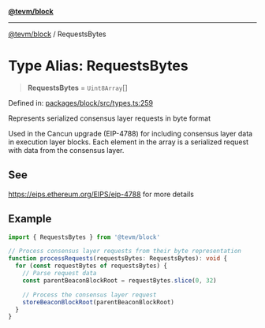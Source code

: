 [**@tevm/block**](../README.md)

***

[@tevm/block](../globals.md) / RequestsBytes

# Type Alias: RequestsBytes

> **RequestsBytes** = `Uint8Array`[]

Defined in: [packages/block/src/types.ts:259](https://github.com/evmts/tevm-monorepo/blob/main/packages/block/src/types.ts#L259)

Represents serialized consensus layer requests in byte format

Used in the Cancun upgrade (EIP-4788) for including consensus layer data
in execution layer blocks. Each element in the array is a serialized request
with data from the consensus layer.

## See

https://eips.ethereum.org/EIPS/eip-4788 for more details

## Example

```typescript
import { RequestsBytes } from '@tevm/block'

// Process consensus layer requests from their byte representation
function processRequests(requestsBytes: RequestsBytes): void {
  for (const requestBytes of requestsBytes) {
    // Parse request data
    const parentBeaconBlockRoot = requestBytes.slice(0, 32)

    // Process the consensus layer request
    storeBeaconBlockRoot(parentBeaconBlockRoot)
  }
}
```
